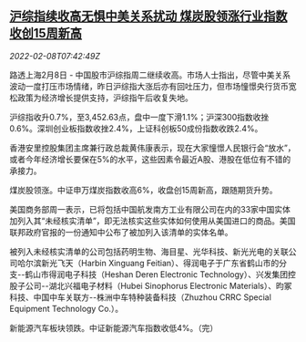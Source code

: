 <!--1644307262000-->
[沪综指续收高无惧中美关系扰动 煤炭股领涨行业指数收创15周新高](https://cn.reuters.com/article/china-stock-market-close-0208-idCNKBS2KD0OV)
------

<div><i>2022-02-08T07:42:49Z</i></div><p>路透上海2月8日 - 中国股市沪综指周二继续收高。市场人士指出，尽管中美关系波动一度打压市场情绪，昨日沪综指大涨后亦有回吐压力，但市场憧憬央行货币宽松政策为经济增长提供支持，沪综指午后收复失地。</p><p>沪综指收升0.7%，至3,452.63点，盘中一度下滑1.1%；沪深300指数收挫0.6%。深圳创业板指数收挫2.4%，上证科创板50成份指数收跌2.4%。</p><p>香港安里控股集团主席兼行政总裁黄伟康表示，现在大家憧憬人民银行会“放水”，或者今年经济增长要保在5%的水平，这些因素令最近A股、港股在低位有不错的承接力。</p><p>煤炭股领涨。中证申万煤炭指数收高6%，收盘创15周新高，跟随期货升势。</p><p>美国商务部周一表示，已将包括中国航发南方工业有限公司在内的33家中国实体加列入其“未经核实清单”，即无法核实这些实体如何使用从美国进口的商品。美国联邦政府官报的一份通知中公布了被加列入该清单的实体名单。</p><p>被列入未经核实清单的公司包括药明生物、海目星、光华科技、新光光电的关联公司哈尔滨新光飞天（Harbin Xinguang Feitian）、得润电子于广东省鹤山市的分支--鹤山市得润电子科技（Heshan Deren Electronic Technology）、兴发集团控股子公司--湖北兴福电子材料（Hubei Sinophorus Electronic Materials）、昀冢科技、中国中车关联方--株洲中车特种装备科技（Zhuzhou CRRC Special Equipment Technology Co.）。</p><p>新能源汽车板块领跌。中证新能源汽车指数收低4%。（完）</p>
